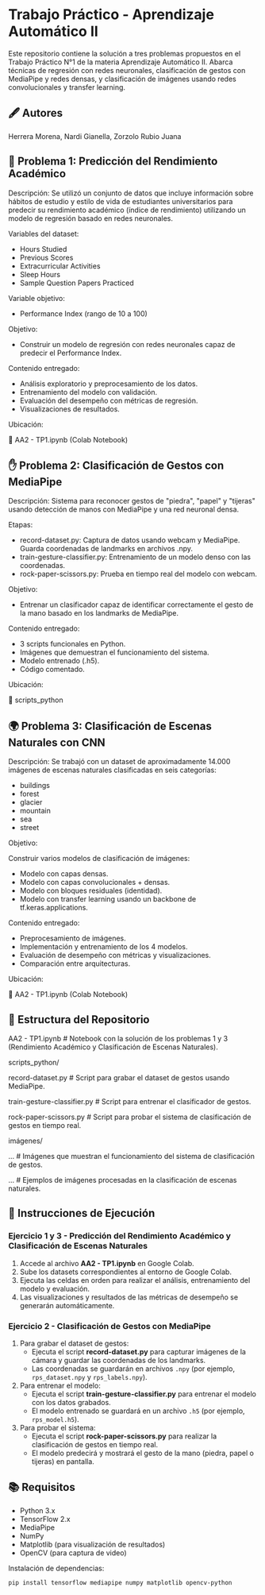 # Trabajo Práctico - Aprendizaje Automático II
Este repositorio contiene la solución a tres problemas propuestos
en el Trabajo Práctico N°1 de la materia Aprendizaje Automático II.
Abarca técnicas de regresión con redes neuronales, clasificación de gestos con MediaPipe y redes densas,
y clasificación de imágenes usando redes convolucionales y transfer learning.

## 🖋 Autores
Herrera Morena, Nardi Gianella, Zorzolo Rubio Juana

## 🧠 Problema 1: Predicción del Rendimiento Académico
Descripción:
Se utilizó un conjunto de datos que incluye información sobre hábitos de estudio y estilo de vida de estudiantes universitarios para predecir su rendimiento académico (índice de rendimiento) utilizando un modelo de regresión basado en redes neuronales.

Variables del dataset:

- Hours Studied
- Previous Scores
- Extracurricular Activities
- Sleep Hours
- Sample Question Papers Practiced

Variable objetivo:
- Performance Index (rango de 10 a 100)

Objetivo:
- Construir un modelo de regresión con redes neuronales capaz de predecir el Performance Index.

Contenido entregado:

- Análisis exploratorio y preprocesamiento de los datos.
- Entrenamiento del modelo con validación.
- Evaluación del desempeño con métricas de regresión.
- Visualizaciones de resultados.

Ubicación:

📄 AA2 - TP1.ipynb (Colab Notebook)

## ✋ Problema 2: Clasificación de Gestos con MediaPipe
Descripción:
Sistema para reconocer gestos de "piedra", "papel" y "tijeras" usando detección de manos con MediaPipe y una red neuronal densa.

Etapas:

- record-dataset.py: Captura de datos usando webcam y MediaPipe. Guarda coordenadas de landmarks en archivos .npy.
- train-gesture-classifier.py: Entrenamiento de un modelo denso con las coordenadas.
- rock-paper-scissors.py: Prueba en tiempo real del modelo con webcam.

Objetivo:
- Entrenar un clasificador capaz de identificar correctamente el gesto de la mano basado en los landmarks de MediaPipe.

Contenido entregado:

- 3 scripts funcionales en Python.
- Imágenes que demuestran el funcionamiento del sistema.
- Modelo entrenado (.h5).
- Código comentado.

Ubicación:

📁 scripts_python

## 🌍 Problema 3: Clasificación de Escenas Naturales con CNN
Descripción:
Se trabajó con un dataset de aproximadamente 14.000 imágenes de escenas naturales clasificadas en seis categorías:

- buildings
- forest
- glacier
- mountain
- sea
- street

Objetivo:

Construir varios modelos de clasificación de imágenes:

- Modelo con capas densas.
- Modelo con capas convolucionales + densas.
- Modelo con bloques residuales (identidad).
- Modelo con transfer learning usando un backbone de tf.keras.applications.

Contenido entregado:

- Preprocesamiento de imágenes.
- Implementación y entrenamiento de los 4 modelos.
- Evaluación de desempeño con métricas y visualizaciones.
- Comparación entre arquitecturas.

Ubicación:

📄 AA2 - TP1.ipynb (Colab Notebook)

## 📁 Estructura del Repositorio

AA2 - TP1.ipynb # Notebook con la solución de los problemas 1 y 3 (Rendimiento Académico y Clasificación de Escenas Naturales).

scripts_python/

record-dataset.py # Script para grabar el dataset de gestos usando MediaPipe.

train-gesture-classifier.py # Script para entrenar el clasificador de gestos.

rock-paper-scissors.py # Script para probar el sistema de clasificación de gestos en tiempo real.

imágenes/

... # Imágenes que muestran el funcionamiento del sistema de clasificación de gestos.

... # Ejemplos de imágenes procesadas en la clasificación de escenas naturales.

## 📝 Instrucciones de Ejecución

### Ejercicio 1 y 3 - Predicción del Rendimiento Académico y Clasificación de Escenas Naturales
1. Accede al archivo **AA2 - TP1.ipynb** en Google Colab.
2. Sube los datasets correspondientes al entorno de Google Colab.
3. Ejecuta las celdas en orden para realizar el análisis, entrenamiento del modelo y evaluación.
4. Las visualizaciones y resultados de las métricas de desempeño se generarán automáticamente.

### Ejercicio 2 - Clasificación de Gestos con MediaPipe
1. Para grabar el dataset de gestos:
   - Ejecuta el script **record-dataset.py** para capturar imágenes de la cámara y guardar las coordenadas de los landmarks.
   - Las coordenadas se guardarán en archivos `.npy` (por ejemplo, `rps_dataset.npy` y `rps_labels.npy`).
2. Para entrenar el modelo:
   - Ejecuta el script **train-gesture-classifier.py** para entrenar el modelo con los datos grabados.
   - El modelo entrenado se guardará en un archivo `.h5` (por ejemplo, `rps_model.h5`).
3. Para probar el sistema:
   - Ejecuta el script **rock-paper-scissors.py** para realizar la clasificación de gestos en tiempo real.
   - El modelo predecirá y mostrará el gesto de la mano (piedra, papel o tijeras) en pantalla.

## 📚 Requisitos

- Python 3.x
- TensorFlow 2.x
- MediaPipe
- NumPy
- Matplotlib (para visualización de resultados)
- OpenCV (para captura de video)

Instalación de dependencias:

```bash
pip install tensorflow mediapipe numpy matplotlib opencv-python
